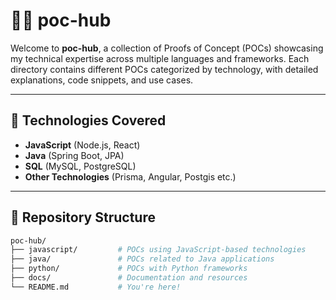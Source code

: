 # 🧑‍💻 poc-hub

Welcome to **poc-hub**, a collection of Proofs of Concept (POCs) showcasing my technical expertise across multiple languages and frameworks. Each directory contains different POCs categorized by technology, with detailed explanations, code snippets, and use cases.

---

## 🚀 Technologies Covered

- **JavaScript** (Node.js, React)
- **Java** (Spring Boot, JPA)
- **SQL** (MySQL, PostgreSQL)
- **Other Technologies** (Prisma, Angular, Postgis etc.)

---

## 📂 Repository Structure

```bash
poc-hub/
├── javascript/         # POCs using JavaScript-based technologies
├── java/               # POCs related to Java applications
├── python/             # POCs with Python frameworks
├── docs/               # Documentation and resources
└── README.md           # You're here!
